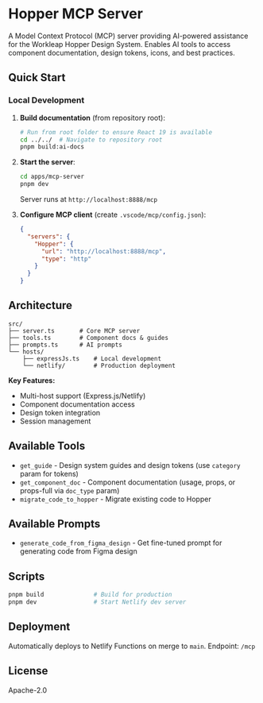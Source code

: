 # Hopper MCP Server

A Model Context Protocol (MCP) server providing AI-powered assistance for the Workleap Hopper Design System. Enables AI tools to access component documentation, design tokens, icons, and best practices.

## Quick Start

### Local Development

1. **Build documentation** (from repository root):

   ```bash
   # Run from root folder to ensure React 19 is available
   cd ../../  # Navigate to repository root
   pnpm build:ai-docs
   ```

2. **Start the server**:

   ```bash
   cd apps/mcp-server
   pnpm dev
   ```

   Server runs at `http://localhost:8888/mcp`

3. **Configure MCP client** (create `.vscode/mcp/config.json`):

   ```json
   {
     "servers": {
       "Hopper": {
         "url": "http://localhost:8888/mcp",
         "type": "http"
       }
     }
   }
   ```

## Architecture

```text
src/
├── server.ts       # Core MCP server
├── tools.ts        # Component docs & guides
├── prompts.ts      # AI prompts
└── hosts/
    ├── expressJs.ts    # Local development
    └── netlify/        # Production deployment
```

**Key Features:**

- Multi-host support (Express.js/Netlify)
- Component documentation access
- Design token integration
- Session management

## Available Tools

- `get_guide` - Design system guides and design tokens (use `category` param for tokens)
- `get_component_doc` - Component documentation (usage, props, or props-full via `doc_type` param)
- `migrate_code_to_hopper` - Migrate existing code to Hopper

## Available Prompts

- `generate_code_from_figma_design` - Get fine-tuned prompt for generating code from Figma design

## Scripts

```bash
pnpm build              # Build for production
pnpm dev                # Start Netlify dev server
```

## Deployment

Automatically deploys to Netlify Functions on merge to `main`. Endpoint: `/mcp`

## License

Apache-2.0
